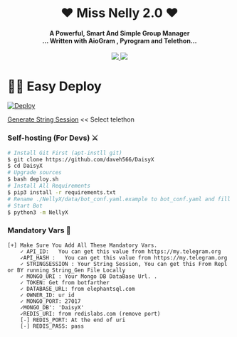 

<h1 align="center"><b>❤️ Miss Nelly 2.0  ❤️</b></h1>

<h4 align="center">A Powerful, Smart And Simple Group Manager <br> ... Written with AioGram , Pyrogram and Telethon...</h4>
<p align='center'>
  <a href="https://www.python.org/" alt="made-with-python"> <img src="https://img.shields.io/badge/Made%20with-Python-1f425f.svg?style=flat-square&logo=python&color=blue" /> </a>
  <a href="https://github.com/TeamDaisyX/DaisyX-v2/graphs/commit-activity" alt="Maintenance"> <img src="https://img.shields.io/badge/Maintained%3F-yes-green.svg?style=flat-square" /> </a>
</p>

# 🏃‍♂️ Easy Deploy 
[![Deploy](https://www.herokucdn.com/deploy/button.svg)](https://heroku.com/deploy?template=https://github.com/daveh566/NellyX.git)

[Generate String Session](https://replit.com/@SpEcHiDe/GenerateStringSession)  << Select telethon

### Self-hosting (For Devs) ⚔
```sh
# Install Git First (apt-instll git)
$ git clone https://github.com/daveh566/DaisyX
$ cd DaisyX
# Upgrade sources
$ bash deploy.sh
# Install All Requirements 
$ pip3 install -r requirements.txt
# Rename ./NellyX/data/bot_conf.yaml.example to bot_conf.yaml and fill
# Start Bot 
$ python3 -m NellyX
```

### Mandatory Vars 📒
```
[+] Make Sure You Add All These Mandatory Vars. 
    ✓ API_ID:   You can get this value from https://my.telegram.org
    ✓API_HASH :   You can get this value from https://my.telegram.org
    ✓ STRINGSESSION : Your String Session, You can get this From Repl or BY running String_Gen File Locally
    ✓ MONGO_URI : Your Mongo DB DataBase Url. .
    ✓ TOKEN: Get from botfarther
    ✓ DATABASE_URL: from elephantsql.com
    ✓ OWNER_ID: ur id
    ✓ MONGO_PORT: 27017
    ✓MONGO_DB': 'DaisyX'
    ✓REDIS_URI: from redislabs.com (remove port)
    [-] REDIS_PORT: At the end of uri
    [-] REDIS_PASS: pass
